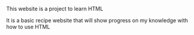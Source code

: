 This website is a project to learn HTML

It is a basic recipe website that will 
show progress on my knowledge with how
to use HTML